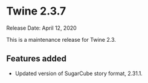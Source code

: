 # Twine 2.3.7

Release Date: April 12, 2020

This is a maintenance release for Twine 2.3.

## Features added

* Updated version of SugarCube story format, 2.31.1.
